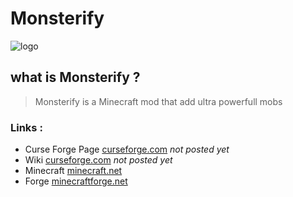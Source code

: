 # Monsterify
![logo](https://i.imgur.com/aLpb4o6.png)

## what is Monsterify ?
> Monsterify is a Minecraft mod that add ultra powerfull mobs

### Links :
* Curse Forge Page [curseforge.com](https://www.curseforge.com/minecraft/mc-mods/monsterify) _not posted yet_
* Wiki [curseforge.com](#) _not posted yet_
* Minecraft [minecraft.net](https://minecraft.net)
* Forge [minecraftforge.net](https://www.minecraftforge.net)
